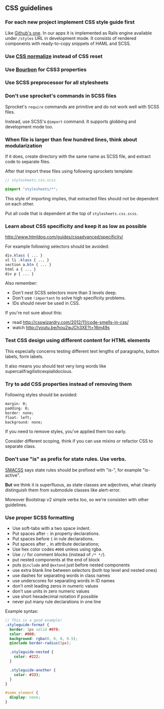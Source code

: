 ## CSS guidelines

### For each new project implement CSS style guide first

Like [Github's one](https://github.com/styleguide/css). In our apps it is implemented as Rails engine available 
under `/styles` URL in development mode. It consists of rendered components with ready-to-copy snippets of HAML and SCSS.

### Use [CSS normalize](http://necolas.github.com/normalize.css/) instead of CSS reset

### Use [Bourbon](http://bourbon.io/) for CSS3 properties

### Use SCSS preprocessor for all stylesheets

### Don't use sprocket's commands in SCSS files

Sprocket's `require` commands are primitive and do not work well with SCSS files. 

Instead, use SCSS's `@import` command. It supports globbing and development mode too.

### When file is larger than few hundred lines, think about modularization

If it does, create directory with the same name as SCSS file, and extract code to separate files.

After that import these files using following sprockets template:

```scss
// stylesheets.css.scss

@import "stylesheets/*";
```

This style of importing implies, that extracted files should not be dependent on each other.

Put all code that is dependent at the top of `stylesheets.css.scss`.

### Learn about CSS specificity and keep it as low as possible

http://www.htmldog.com/guides/cssadvanced/specificity/

For example following selectors should be avoided:

```css
div.klass { ... }
ul li .klass { ... }
section a.btn { ... }
html a { ... }
div p { ... }
```

Also remember:

* Don't nest SCSS selectors more than 3 levels deep.
* Don't use `!important` to solve high specificity problems.
* IDs should never be used in CSS.

If you're not sure about this:

* read http://csswizardry.com/2012/11/code-smells-in-css/
* watch http://youtu.be/hou2wJCh3XE?t=16m49s

### Test CSS design using different content for HTML elements

This especially concerns testing different text lengths of paragraphs, button labels, form labels. 

It also means you should test very long words like supercalifragilisticexpialidocious.

### Try to add CSS properties instead of removing them

Following styles should be avoided:

```css
margin: 0;
padding: 0;
border: none;
float: left;
background: none;
```

If you need to remove styles, you've applied them too early. 

Consider different scoping, think if you can use mixins or refactor CSS to separate class.

### Don't use "is" as prefix for state rules. Use verbs.

[SMACSS](http://smacss.com/) says state rules should be prefixed with "is-", for example "is-active". 

**But** we think it is superfluous, as state classes are adjectives, 
what cleanly distinguish them from submodule classes like alert-error. 

Moreover Bootstrap v2 simple verbs too, so we're consisten with other guidelines.

### Use proper SCSS formatting

* Use soft-tabs with a two space indent.
* Put spaces after `:` in property declarations.
* Put spaces before `{` in rule declarations.
* Put spaces after `,` in attribute declarations;
* Use hex color codes `#000` unless using rgba.
* Use `//` for comment blocks (instead of `/* */`).
* put nested components at the end of block
* puts `@include` and `@extend` just before nested components
* use extra blank line between selectors (both top level and nested ones)
* use dashes for separating words in class names
* use underscores for separating words in ID names
* don't omit leading zeros in numeric values
* don't use units in zero numeric values
* use short hexadecimal notation if possible
* never put many rule declarations in one line

Example syntax:

```scss
// This is a good example!
.styleguide-format {
  border: 1px solid #0f0;
  color: #000;
  background: rgba(0, 0, 0, 0.5);
  @include border-radius(5px);

  .styleguide-nested {
    color: #222;
  }

  .styleguide-another {
    color: #333;
  }
}

#some_element {
  display: none;
}
```

